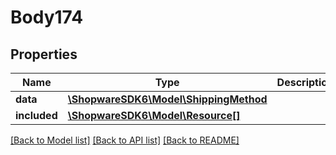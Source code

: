 # Body174

## Properties
Name | Type | Description | Notes
------------ | ------------- | ------------- | -------------
**data** | [**\ShopwareSDK6\Model\ShippingMethod**](ShippingMethod.md) |  | [optional] 
**included** | [**\ShopwareSDK6\Model\Resource[]**](Resource.md) |  | [optional] 

[[Back to Model list]](../../README.md#documentation-for-models) [[Back to API list]](../../README.md#documentation-for-api-endpoints) [[Back to README]](../../README.md)

